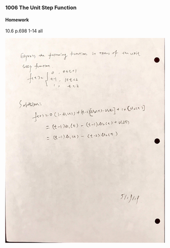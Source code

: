  ### 1006 The Unit Step Function

#### Homework
10.6 p.698 1-14 all

![Graph](../assets/unit_step_function_ex1.JPG)
